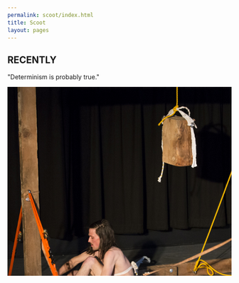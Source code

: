 ```yaml
---
permalink: scoot/index.html
title: Scoot
layout: pages
---
```

## RECENTLY

"Determinism is probably true."

<img src="/ABraddock.jpg">
